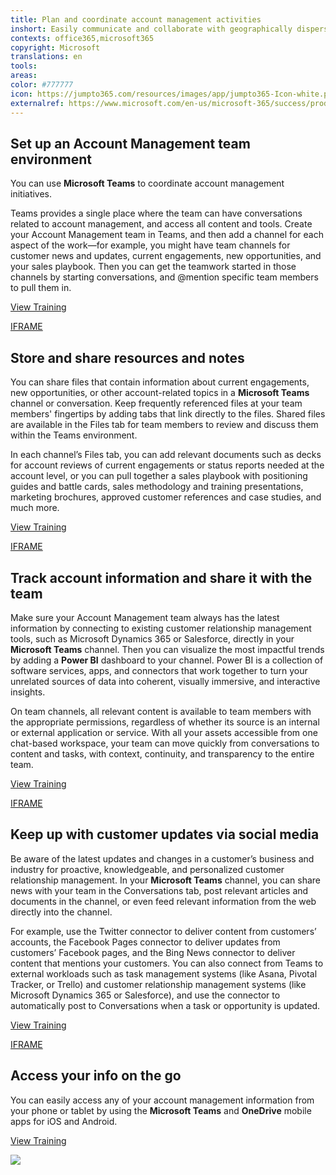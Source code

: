 ```yaml
---
title: Plan and coordinate account management activities
inshort: Easily communicate and collaborate with geographically dispersed account management teams in a mobile-friendly chat-based workspace.
contexts: office365,microsoft365
copyright: Microsoft
translations: en
tools: 
areas: 
color: #777777
icon: https://jumpto365.com/resources/images/app/jumpto365-Icon-white.png
externalref: https://www.microsoft.com/en-us/microsoft-365/success/productivitylibrary/plan-and-coordinate-account-management-activities
---
```


## Set up an Account Management team environment

You can use **Microsoft Teams** to coordinate account management initiatives. 

Teams provides a single place where the team can have conversations related to account management, and access all content and tools. Create your Account Management team in Teams, and then add a channel for each aspect of the work—for example, you might have team channels for customer news and updates, current engagements, new opportunities, and your sales playbook. Then you can get the teamwork started in those channels by starting conversations, and @mention specific team members to pull them in.

[View Training](https://support.office.com/article/Microsoft-Teams-Quick-Start-422bf3aa-9ae8-46f1-83a2-e65720e1a34d)

[IFRAME](https://www.microsoft.com/en-us/videoplayer/embed/RE1Tmr7)

## Store and share resources and notes

You can share files that contain information about current engagements, new opportunities, or other account-related topics in a **Microsoft Teams** channel or conversation. Keep frequently referenced files at your team members' fingertips by adding tabs that link directly to the files. Shared files are available in the Files tab for team members to review and discuss them within the Teams environment. 

In each channel’s Files tab, you can add relevant documents such as decks for account reviews of current engagements or status reports needed at the account level, or you can pull together a sales playbook with positioning guides and battle cards, sales methodology and training presentations, marketing brochures, approved customer references and case studies, and much more.

[View Training](https://support.office.com/article/Managing-files-in-Microsoft-Teams-c593c78a-27c4-4661-a598-682baa30ca7e)

[IFRAME](https://www.microsoft.com/en-us/videoplayer/embed/RE1UCoT)

## Track account information and share it with the team

Make sure your Account Management team always has the latest information by connecting to existing customer relationship management tools, such as Microsoft Dynamics 365 or Salesforce, directly in your **Microsoft Teams** channel. Then you can visualize the most impactful trends by adding a **Power BI** dashboard to your channel. Power BI is a collection of software services, apps, and connectors that work together to turn your unrelated sources of data into coherent, visually immersive, and interactive insights.

On team channels, all relevant content is available to team members with the appropriate permissions, regardless of whether its source is an internal or external application or service. With all your assets accessible from one chat-based workspace, your team can move quickly from conversations to content and tasks, with context, continuity, and transparency to the entire team.

[View Training](https://powerbi.microsoft.com/guided-learning)

[IFRAME](https://www.microsoft.com/en-us/videoplayer/embed/RE1UK8Y)

## Keep up with customer updates via social media

Be aware of the latest updates and changes in a customer’s business and industry for proactive, knowledgeable, and personalized customer relationship management. In your **Microsoft Teams** channel, you can share news with your team in the Conversations tab, post relevant articles and documents in the channel, or even feed relevant information from the web directly into the channel. 

For example, use the Twitter connector to deliver content from customers’ accounts, the Facebook Pages connector to deliver updates from customers’ Facebook pages, and the Bing News connector to deliver content that mentions your customers. You can also connect from Teams to external workloads such as task management systems (like Asana, Pivotal Tracker, or Trello) and customer relationship management systems (like Microsoft Dynamics 365 or Salesforce), and use the connector to automatically post to Conversations when a task or opportunity is updated.

[View Training](https://support.office.com/article/Apps-services-and-plugins-in-Microsoft-Teams-cc1fba57-9900-4634-8306-2360a40c665b)

[IFRAME](https://www.microsoft.com/en-us/videoplayer/embed/RE1UzLu)

## Access your info on the go

You can easily access any of your account management information from your phone or tablet by using the **Microsoft Teams** and **OneDrive** mobile apps for iOS and Android. 

[View Training](https://teams.microsoft.com/downloads)

![](http://img-prod-cms-rt-microsoft-com.akamaized.net/cms/api/am/imageFileData/RE1YeAY?ver=6e7e)

